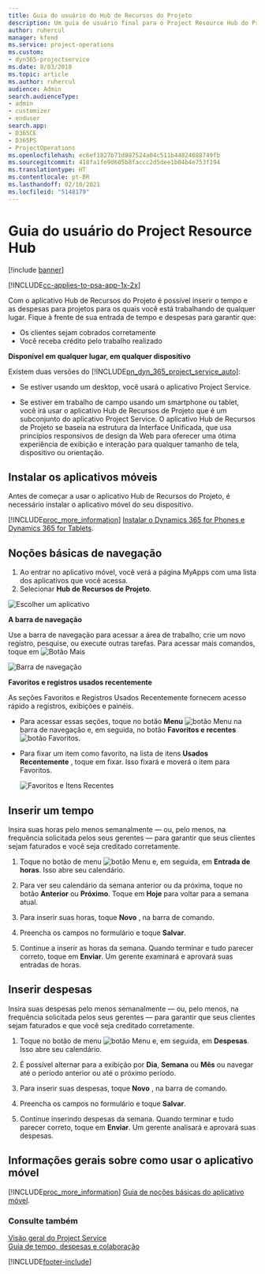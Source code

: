 ```yaml
---
title: Guia do usuário do Hub de Recursos do Projeto
description: Um guia de usuário final para o Project Resource Hub do Project Service
author: ruhercul
manager: kfend
ms.service: project-operations
ms.custom:
- dyn365-projectservice
ms.date: 8/03/2018
ms.topic: article
ms.author: ruhercul
audience: Admin
search.audienceType:
- admin
- customizer
- enduser
search.app:
- D365CE
- D365PS
- ProjectOperations
ms.openlocfilehash: ec6ef1827b71d887524a04c511b44824688749fb
ms.sourcegitcommit: 418fa1fe9d605b8faccc2d5dee1b04b4e753f194
ms.translationtype: HT
ms.contentlocale: pt-BR
ms.lasthandoff: 02/10/2021
ms.locfileid: "5148179"
---
```

# <a name="user-guide-for-project-resource-hub"></a>Guia do usuário do Project Resource Hub

[!include [banner](../includes/psa-now-project-operations.md)]

[!INCLUDE[cc-applies-to-psa-app-1x-2x](../includes/cc-applies-to-psa-app-1x-2x.md)]

Com o aplicativo Hub de Recursos do Projeto é possível inserir o tempo e as despesas para projetos para os quais você está trabalhando de qualquer lugar. Fique à frente de sua entrada de tempo e despesas para garantir que:

- Os clientes sejam cobrados corretamente
- Você receba crédito pelo trabalho realizado

**Disponível em qualquer lugar, em qualquer dispositivo**

Existem duas versões do [!INCLUDE[pn_dyn_365_project_service_auto](../includes/pn-dyn-365-project-service-auto.md)]: 

- Se estiver usando um desktop, você usará o aplicativo Project Service. 

- Se estiver em trabalho de campo usando um smartphone ou tablet, você irá usar o aplicativo Hub de Recursos de Projeto que é um subconjunto do aplicativo Project Service. O aplicativo Hub de Recursos de Projeto se baseia na estrutura da Interface Unificada, que usa princípios responsivos de design da Web para oferecer uma ótima experiência de exibição e interação para qualquer tamanho de tela, dispositivo ou orientação. 


## <a name="install-the-mobile-app"></a>Instalar os aplicativos móveis
Antes de começar a usar o aplicativo Hub de Recursos do Projeto, é necessário instalar o aplicativo móvel do seu dispositivo. 

[!INCLUDE[proc_more_information](../includes/proc-more-information.md)] [Instalar o Dynamics 365 for Phones e Dynamics 365 for Tablets](https://docs.microsoft.com/dynamics365/mobile-app/install-dynamics-365-for-phones-and-tablets).

## <a name="basic-navigation"></a>Noções básicas de navegação
1.  Ao entrar no aplicativo móvel, você verá a página MyApps com uma lista dos aplicativos que você acessa. 
2.  Selecionar **Hub de Recursos de Projeto**.

![Escolher um aplicativo](media/chooseApp_1.png "Escolher um aplicativo")

**A barra de navegação**

Use a barra de navegação para acessar a área de trabalho, crie um novo registro, pesquise, ou execute outras tarefas. Para acessar mais comandos, toque em ![Botão Mais](media/MoreButton.png "Botão Mais")

![Barra de navegação](media/NavBar_2.png "Barra de navegação")

**Favoritos e registros usados recentemente**

As seções Favoritos e Registros Usados Recentemente fornecem acesso rápido a registros, exibições e painéis. 

- Para acessar essas seções, toque no botão **Menu** ![botão Menu](media/MenuButton.png "Botão de menu") na barra de navegação e, em seguida, no botão **Favoritos e recentes** ![botão Favoritos](media/FavButton.png "Botão Favoritos").

- Para fixar um item como favorito, na lista de itens **Usados Recentemente** , toque em fixar. Isso fixará e moverá o item para Favoritos.

  ![Favoritos e Itens Recentes](media/Favs_3.png "Favoritos e Itens Recentes")
 
## <a name="enter-time"></a>Inserir um tempo
Insira suas horas pelo menos semanalmente — ou, pelo menos, na frequência solicitada pelos seus gerentes — para garantir que seus clientes sejam faturados e você seja creditado corretamente.

1. Toque no botão de menu ![botão Menu](media/MenuButton.png "Botão de menu") e, em seguida, em **Entrada de horas**. Isso abre seu calendário.

2. Para ver seu calendário da semana anterior ou da próxima, toque no botão **Anterior** ou **Próximo**. Toque em **Hoje** para voltar para a semana atual.

3. Para inserir suas horas, toque **Novo** , na barra de comando. 

4. Preencha os campos no formulário e toque **Salvar**.

5. Continue a inserir as horas da semana. Quando terminar e tudo parecer correto, toque em **Enviar**. Um gerente examinará e aprovará suas entradas de horas.

## <a name="enter-expenses"></a>Inserir despesas 
Insira suas despesas pelo menos semanalmente — ou, pelo menos, na frequência solicitada pelos seus gerentes — para garantir que seus clientes sejam faturados e que você seja creditado corretamente.

1. Toque no botão de menu ![botão Menu](media/MenuButton.png "Botão de menu") e, em seguida, em **Despesas**. Isso abre seu calendário.

2. É possível alternar para a exibição por **Dia**, **Semana** ou **Mês** ou navegar até o período anterior ou até o próximo período. 

3. Para inserir suas despesas, toque **Novo** , na barra de comando. 

4. Preencha os campos no formulário e toque **Salvar**.

5. Continue inserindo despesas da semana. Quando terminar e tudo parecer correto, toque em **Enviar**. Um gerente analisará e aprovará suas despesas.

## <a name="general-information-on-how-to-use-the-mobile-app"></a>Informações gerais sobre como usar o aplicativo móvel 
[!INCLUDE[proc_more_information](../includes/proc-more-information.md)] [Guia de noções básicas do aplicativo móvel](https://docs.microsoft.com/dynamics365/mobile-app/dynamics-365-phones-tablets-users-guide).

### <a name="see-also"></a>Consulte também  
 [Visão geral do Project Service](../psa/overview.md)   
 [Guia de tempo, despesas e colaboração](../psa/time-expense-collaboration-guide.md)   
 


[!INCLUDE[footer-include](../includes/footer-banner.md)]